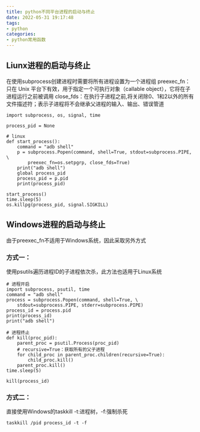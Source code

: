 ```yaml
---
title: python不同平台进程的启动与终止
date: 2022-05-31 19:17:48
tags:
- python
categories:
- python常用函数
---
```

## Liunx进程的启动与终止
在使用subprocess创建进程时需要将所有进程设置为一个进程组
preexec_fn：只在 Unix 平台下有效，用于指定一个可执行对象（callable object），它将在子进程运行之前被调用
close_fds：在执行子进程之前,将关闭除0、1和2以外的所有文件描述符；表示子进程将不会继承父进程的输入、输出、错误管道
```
import subprocess, os, signal, time

process_pid = None

# linux
def start_process():
    command = "adb shell"
    p = subprocess.Popen(command, shell=True, stdout=subprocess.PIPE, \
        preexec_fn=os.setpgrp, close_fds=True)
    print("adb shell")
    global process_pid
    process_pid = p.pid
    print(process_pid)

start_process()
time.sleep(5)
os.killpg(process_pid, signal.SIGKILL)
```
## Windows进程的启动与终止
由于preexec_fn不适用于Windows系统，因此采取另外方式
### 方式一：
使用psutils遍历进程ID的子进程依次杀，此方法也适用于Linux系统
```
# 进程开启
import subprocess, psutil, time
command = "adb shell"
process = subprocess.Popen(command, shell=True, \
    stdout=subprocess.PIPE, stderr=subprocess.PIPE)
process_id = process.pid
print(process_id)
print("adb shell")

# 进程终止
def kill(proc_pid):
    parent_proc = psutil.Process(proc_pid)
    # recursive=True：获取所有的父子进程
    for child_proc in parent_proc.children(recursive=True):
        child_proc.kill()
    parent_proc.kill()
time.sleep(5)

kill(process_id)

```
### 方式二：
直接使用Windows的taskkill -t:进程树，-f:强制杀死
```
taskkill /pid process_id -t -f
```
